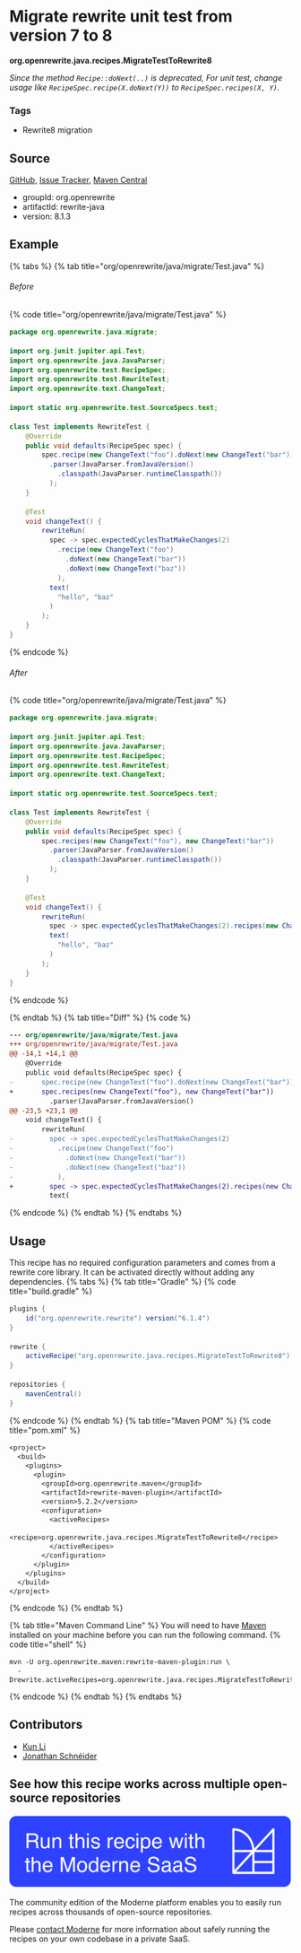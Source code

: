 # Migrate rewrite unit test from version 7 to 8

**org.openrewrite.java.recipes.MigrateTestToRewrite8**

_Since the method `Recipe::doNext(..)` is deprecated, For unit test, change usage like `RecipeSpec.recipe(X.doNext(Y))` to `RecipeSpec.recipes(X, Y)`._

### Tags

* Rewrite8 migration

## Source

[GitHub](https://github.com/openrewrite/rewrite/blob/main/rewrite-java/src/main/java/org/openrewrite/java/recipes/MigrateTestToRewrite8.java), [Issue Tracker](https://github.com/openrewrite/rewrite/issues), [Maven Central](https://central.sonatype.com/artifact/org.openrewrite/rewrite-java/8.1.3/jar)

* groupId: org.openrewrite
* artifactId: rewrite-java
* version: 8.1.3

## Example


{% tabs %}
{% tab title="org/openrewrite/java/migrate/Test.java" %}

###### Before
{% code title="org/openrewrite/java/migrate/Test.java" %}
```java
package org.openrewrite.java.migrate;

import org.junit.jupiter.api.Test;
import org.openrewrite.java.JavaParser;
import org.openrewrite.test.RecipeSpec;
import org.openrewrite.test.RewriteTest;
import org.openrewrite.text.ChangeText;

import static org.openrewrite.test.SourceSpecs.text;

class Test implements RewriteTest {
    @Override
    public void defaults(RecipeSpec spec) {
        spec.recipe(new ChangeText("foo").doNext(new ChangeText("bar")))
          .parser(JavaParser.fromJavaVersion()
            .classpath(JavaParser.runtimeClasspath())
          );
    }

    @Test
    void changeText() {
        rewriteRun(
          spec -> spec.expectedCyclesThatMakeChanges(2)
            .recipe(new ChangeText("foo")
              .doNext(new ChangeText("bar"))
              .doNext(new ChangeText("baz"))
            ),
          text(
            "hello", "baz"
          )
        );
    }
}
```
{% endcode %}

###### After
{% code title="org/openrewrite/java/migrate/Test.java" %}
```java
package org.openrewrite.java.migrate;

import org.junit.jupiter.api.Test;
import org.openrewrite.java.JavaParser;
import org.openrewrite.test.RecipeSpec;
import org.openrewrite.test.RewriteTest;
import org.openrewrite.text.ChangeText;

import static org.openrewrite.test.SourceSpecs.text;

class Test implements RewriteTest {
    @Override
    public void defaults(RecipeSpec spec) {
        spec.recipes(new ChangeText("foo"), new ChangeText("bar"))
          .parser(JavaParser.fromJavaVersion()
            .classpath(JavaParser.runtimeClasspath())
          );
    }

    @Test
    void changeText() {
        rewriteRun(
          spec -> spec.expectedCyclesThatMakeChanges(2).recipes(new ChangeText("foo"), new ChangeText("bar"), new ChangeText("baz")),
          text(
            "hello", "baz"
          )
        );
    }
}
```
{% endcode %}

{% endtab %}
{% tab title="Diff" %}
{% code %}
```diff
--- org/openrewrite/java/migrate/Test.java
+++ org/openrewrite/java/migrate/Test.java
@@ -14,1 +14,1 @@
    @Override
    public void defaults(RecipeSpec spec) {
-       spec.recipe(new ChangeText("foo").doNext(new ChangeText("bar")))
+       spec.recipes(new ChangeText("foo"), new ChangeText("bar"))
          .parser(JavaParser.fromJavaVersion()
@@ -23,5 +23,1 @@
    void changeText() {
        rewriteRun(
-         spec -> spec.expectedCyclesThatMakeChanges(2)
-           .recipe(new ChangeText("foo")
-             .doNext(new ChangeText("bar"))
-             .doNext(new ChangeText("baz"))
-           ),
+         spec -> spec.expectedCyclesThatMakeChanges(2).recipes(new ChangeText("foo"), new ChangeText("bar"), new ChangeText("baz")),
          text(
```
{% endcode %}
{% endtab %}
{% endtabs %}


## Usage

This recipe has no required configuration parameters and comes from a rewrite core library. It can be activated directly without adding any dependencies.
{% tabs %}
{% tab title="Gradle" %}
{% code title="build.gradle" %}
```groovy
plugins {
    id("org.openrewrite.rewrite") version("6.1.4")
}

rewrite {
    activeRecipe("org.openrewrite.java.recipes.MigrateTestToRewrite8")
}

repositories {
    mavenCentral()
}

```
{% endcode %}
{% endtab %}
{% tab title="Maven POM" %}
{% code title="pom.xml" %}
```markup
<project>
  <build>
    <plugins>
      <plugin>
        <groupId>org.openrewrite.maven</groupId>
        <artifactId>rewrite-maven-plugin</artifactId>
        <version>5.2.2</version>
        <configuration>
          <activeRecipes>
            <recipe>org.openrewrite.java.recipes.MigrateTestToRewrite8</recipe>
          </activeRecipes>
        </configuration>
      </plugin>
    </plugins>
  </build>
</project>
```
{% endcode %}
{% endtab %}

{% tab title="Maven Command Line" %}
You will need to have [Maven](https://maven.apache.org/download.cgi) installed on your machine before you can run the following command.
{% code title="shell" %}
```shell
mvn -U org.openrewrite.maven:rewrite-maven-plugin:run \
  -Drewrite.activeRecipes=org.openrewrite.java.recipes.MigrateTestToRewrite8
```
{% endcode %}
{% endtab %}
{% endtabs %}

## Contributors
* [Kun Li](kun@moderne.io)
* [Jonathan Schnéider](jkschneider@gmail.com)


## See how this recipe works across multiple open-source repositories

[![Moderne Link Image](/.gitbook/assets/ModerneRecipeButton.png)](https://app.moderne.io/recipes/org.openrewrite.java.recipes.MigrateTestToRewrite8)

The community edition of the Moderne platform enables you to easily run recipes across thousands of open-source repositories.

Please [contact Moderne](https://moderne.io/product) for more information about safely running the recipes on your own codebase in a private SaaS.
